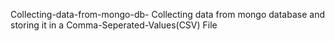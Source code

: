 Collecting-data-from-mongo-db-
Collecting data from  mongo database and storing it in a Comma-Seperated-Values(CSV) File


